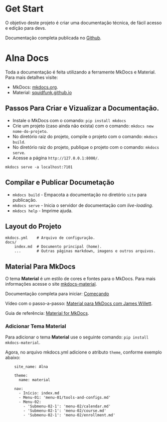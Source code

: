 # Get Start

O objetivo deste projeto é criar uma documentação técnica, de fácil acesso e edição para devs.

Documentação completa publicada no [Github](https://fluchini.github.io/alna-docs/).

# Alna Docs

Toda a documentação é feita utilizando a ferramente MkDocs e Material. Para mais detalhes visite:

* MkDocs: [mkdocs.org](https://mkdocs.org).
* Material: [squidfunk.github.io](https://squidfunk.github.io/mkdocs-material/)

## Passos Para Criar e Vizualizar a Documentação.

* Instale o MkDocs com o comando: `pip install mkdocs`
* Crie um projeto (caso ainda não exista) com o comando: `mkdocs new nome-do-projeto`.
* No diretório raiz do projeto, compile o projeto com o comando: `mkdocs build`.
* No diretório raiz do projeto, publique o projeto com o comando: `mkdocs serve`.
* Acesse a página `http://127.0.0.1:8000/`.

`mkdocs serve -a localhost:7101`

## Compilar e Publicar Documetação

* `mkdocs build` - Empacota a documentação no diretório `site` para publicação.
* `mkdocs serve` - Inicia o servidor de documentação com _live-loading_.
* `mkdocs help` - Imprime ajuda.

## Layout do Projeto

    mkdocs.yml    # Arquivo de configuração.
    docs/
        index.md  # Documento principal (home).
        ...       # Outras páginas markdown, imagens e outros arquivos.

## Material Para MkDocs

O tema **Material** é um estilo de cores e fontes para o MkDocs. Para mais informações acesse o site [mkdocs-material](https://squidfunk.github.io/mkdocs-material/).

Documentação completa para iniciar: [Começando](https://squidfunk.github.io/mkdocs-material/getting-started/)

Vídeo com o passo-a-passo: [Material para MkDocs com James Willett](https://www.youtube.com/watch?v=xlABhbnNrfI&ab_channel=JamesWillett).

Guia de referência: [Material for MkDocs](https://squidfunk.github.io/mkdocs-material/reference/).

### Adicionar Tema Material

Para adicionar o tema **Material** use o seguinte comando: `pip install mkdocs-material`.

Agora, no arquivo mkdocs.yml adicione o atributo `theme`, conforme exemplo abaixo:

```YML
    site_name: Alna
    
    theme:
      name: material
    
    nav:
      - Início: index.md
      - Menu-01: 'menu-01/tools-and-configs.md'
      - Menu-02:
        - 'Submenu-02-1': 'menu-02/calendar.md'
        - 'Submenu-02-1': 'menu-02/course.md'
        - 'Submenu-02-1': 'menu-02/enrollment.md'
```
